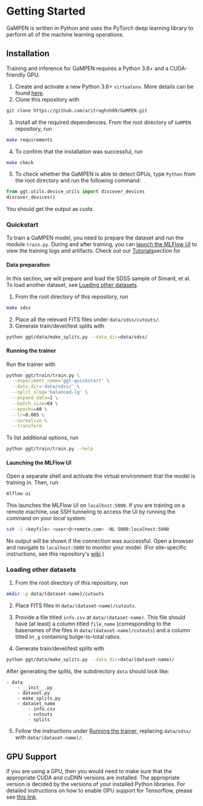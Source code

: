 # Getting Started

GaMPEN is written in Python and uses the PyTorch deep learning library to perform all of the machine learning operations. 

## Installation
Training and inference for GaMPEN requires a Python 3.6+ and a CUDA-friendly GPU.

1. Create and activate a new Python 3.6+ `virtualenv`. More details can be found [here](https://docs.python.org/3/library/venv.html).
2. Clone this repository with
```bash
git clone https://github.com/aritraghsh09/GaMPEN.git
```
3. Install all the required dependencies. From the root directory of `GaMPEN` repository, run
```bash
make requirements
```
4. To confirm that the installation was successful, run
```bash
make check
```
5. To check whether the GaMPEN is able to detect GPUs, type `Python` from the root directory and run the following command:
```python
from ggt.utils.device_utils import discover_devices
discover_devices()
```
You should get the output as *cuda*. 
### Quickstart
To train a GaMPEN model, you need to prepare the dataset and run the module `train.py`. During and after training, you can [launch the MLFlow UI](#launching-the-mlflow-ui) to view the training logs and artifacts. Check out our [Tutorials](#Tutorials)section for 

#### Data preparation
In this section, we will prepare and load the SDSS sample of Simard, et al. To load another dataset, see [Loading other datasets](#loading-other-datasets).

1. From the root directory of this repository, run
```bash
make sdss
```
2. Place all the relevant FITS files under `data/sdss/cutouts/`.
3. Generate train/devel/test splits with
```bash
python ggt/data/make_splits.py --data_dir=data/sdss/
```

#### Running the trainer
Run the trainer with
```bash
python ggt/train/train.py \
  --experiment_name='ggt-quickstart' \
  --data_dir='data/sdss/' \
  --split_slug='balanced-lg' \
  --expand_data=1 \
  --batch_size=64 \
  --epochs=40 \
  --lr=0.005 \
  --normalize \
  --transform
```
To list additional options, run
```bash
python ggt/train/train.py --help
```

#### Launching the MLFlow UI
Open a separate shell and activate the virtual environment that the model is training in. Then, run
```bash
mlflow ui
```

This launches the MLFlow UI on `localhost:5000`. If you are training on a remote machine, use SSH tunneling to access the UI by running the command on your _local_ system:
```bash
ssh -i <keyfile> <user>@<remote.com> -NL 5000:localhost:5000
```
No output will be shown if the connection was successful. Open a browser and navigate to `localhost:5000` to monitor your model. (For site-specific instructions, see this repository's [wiki](https://github.com/amritrau/ggt/wiki).)


### Loading other datasets
1. From the root directory of this repository, run
```bash
mkdir -p data/(dataset-name)/cutouts
```
2. Place FITS files in `data/(dataset-name)/cutouts`.
3. Provide a file titled `info.csv` at `data/(dataset-name)`. This file should have (at least) a column titled `file_name` (corresponding to the basenames of the files in `data/(dataset-name)/cutouts`) and a column titled `bt_g` containing bulge-to-total ratios.

4. Generate train/devel/test splits with
```bash
python ggt/data/make_splits.py --data_dir=data/(dataset-name)/
```
After generating the splits, the subdirectory `data` should look like:
```
- data
    - __init__.py
    - dataset.py
    - make_splits.py
    - dataset_name
        - info.csv
        - cutouts 
        - splits
```
5. Follow the instructions under [Running the trainer](#running-the-trainer), replacing `data/sdss/` with `data/(dataset-name)/`.


## GPU Support

If you are using a GPU, then you would need to make sure that the appropriate CUDA and cuDNN versions are installed. The appropriate version is decided by the versions of your installed Python libraries. For detailed instructions on how to enable GPU support for Tensorflow, please see [this link](https://www.tensorflow.org/install/source#linux).